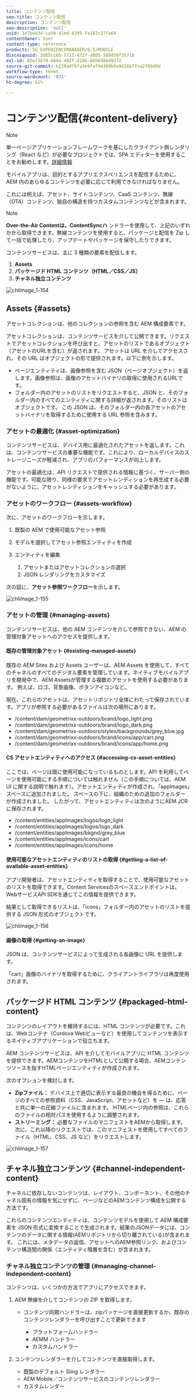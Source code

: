 ```yaml
---
title: コンテンツ配信
seo-title: コンテンツ配信
description: コンテンツ配信
seo-description: 'null'
uuid: 1e7bea34-ca50-41ed-8295-fa182c27fa69
contentOwner: User
content-type: reference
products: SG_EXPERIENCEMANAGER/6.5/MOBILE
discoiquuid: 3d65cc6b-5721-472f-a805-588d50f3571b
exl-id: 85e73679-684e-402f-8186-8b56d8bd9372
source-git-commit: b220adf6fa3e9faf94389b9a9416b7fca2f89d9d
workflow-type: tm+mt
source-wordcount: '971'
ht-degree: 61%

---
```


# コンテンツ配信{#content-delivery}

>[!NOTE]
>
>単一ページアプリケーションフレームワークを基にしたクライアント側レンダリング（React など）が必要なプロジェクトでは、SPA エディターを使用することをお勧めします。[詳細情報](/help/sites-developing/spa-overview.md)

モバイルアプリは、目的とするアプリエクスペリエンスを配信するために、AEM 内のあらゆるコンテンツを必要に応じて利用できなければなりません。

これには例えば、アセット、サイトコンテンツ、CaaS コンテンツ、無線（OTA）コンテンツ、独自の構造を持つカスタムコンテンツなどが含まれます。

>[!NOTE]
>
>**Over-the-Air Contentは、ContentSyncハ** ンドラーを使用して、上記のいずれかから取得できます。無線コンテンツを使用すると、パッケージと配信を Zip して一括で処理したり、アップデートやパッケージを保守したりできます。

コンテンツサービスは、主に 3 種類の要素を配信します。

1. **Assets**
1. **パッケージド HTML コンテンツ（HTML／CSS／JS）**
1. **チャネル独立コンテンツ**

![chlimage_1-154](assets/chlimage_1-154.png)

## Assets {#assets}

アセットコレクションは、他のコレクションの参照を含む AEM 構成要素です。

アセットコレクションは、コンテンツサービスを介して公開できます。リクエストでアセットコレクションを呼び出すと、アセットのリストであるオブジェクト（アセットのURLを含む）が返されます。 アセットは URL を介してアクセスされ、その URL はオブジェクトの形で提供されます。以下に例を示します。

* ページエンティティは、画像参照を含む JSON（ページオブジェクト）を返します。画像参照は、画像のアセットバイナリの取得に使用されるURLです。
* フォルダー内のアセットのリストをリクエストすると、JSON と、そのフォルダー内のすべてのエンティティに関する詳細が返されます。そのリストはオブジェクトです。 この JSON は、そのフォルダー内の各アセットのアセットバイナリを取得するために使用する URL 参照を含みます。

### アセットの最適化 {#asset-optimization}

コンテンツサービスは、デバイス用に最適化されたアセットを返します。これは、コンテンツサービスの重要な機能です。これにより、ローカルデバイスのストレージニーズが軽減され、アプリのパフォーマンスが向上します。

アセットの最適化は、API リクエストで提供される情報に基づく、サーバー側の機能です。可能な限り、同様の要求でアセットレンディションを再生成する必要がないように、アセットレンディションをキャッシュする必要があります。

### アセットのワークフロー {#assets-workflow}

次に、アセットのワークフローを示します。

1. 既製の AEM で使用可能なアセット参照
1. モデルを選択してアセット参照エンティティを作成
1. エンティティを編集

   1. アセットまたはアセットコレクションの選択
   1. JSON レンダリングをカスタマイズ

次の図に、**アセット参照ワークフロー**&#x200B;を示します。

![chlimage_1-155](assets/chlimage_1-155.png)

### アセットの管理 {#managing-assets}

コンテンツサービスは、他の AEM コンテンツを介して参照できない、AEM の管理対象アセットへのアクセスを提供します。

#### 既存の管理対象アセット  {#existing-managed-assets}

既存の AEM Sites および Assets ユーザーは、AEM Assets を使用して、すべてのチャネルのすべてのデジタル要素を管理しています。ネイティブモバイルアプリを開発中で、AEM Assetsが管理する複数のアセットを使用する必要があります。 例えば、ロゴ、背景画像、ボタンアイコンなど。

現在、これらのアセットは、アセットリポジトリ全体にわたって保存されています。アプリが参照する必要があるファイルは次の場所にあります。

* /content/dam/geometrixx-outdoors/brand/logo_light.png
* /content/dam/geometrixx-outdoors/brand/logo_dark.png
* /content/dam/geometrixx-outdoors/styles/backgrounds/grey_blue.jpg
* /content/dam/geometrixx-outdoors/brand/icons/app/cart.png
* /content/dam/geometrixx-outdoors/brand/icons/app/home.png

#### CS アセットエンティティへのアクセス  {#accessing-cs-asset-entities}

ここでは、ページは既に使用可能になっているものとします。API を利用してページを使用可能にする手順については触れません（この手順については、AEM UI に関する説明で触れます）。アセットエンティティが作成され、「appImages」スペースに追加されました。 スペースの下に、組織のための追加のフォルダーが作成されました。 したがって、アセットエンティティは次のようにAEM JCRに保存されます。

* /content/entities/appImages/logos/logo_light
* /content/entities/appImages/logos/logo_dark
* /content/entities/appImages/bkgnd/grey_blue
* /content/entities/appImages/icons/cart
* /content/entities/appImages/icons/home

#### 使用可能なアセットエンティティのリストの取得  {#getting-a-list-of-available-asset-entities}

アプリ開発者は、アセットエンティティを取得することで、使用可能なアセットのリストを取得できます。Content Servicesのスペースエンドポイントは、WebサービスAPI SDKを通じてこの情報を提供できます。

結果として取得できるリストは、「icons」フォルダー内のアセットのリストを提供する JSON 形式のオブジェクトです。

![chlimage_1-156](assets/chlimage_1-156.png)

#### 画像の取得 {#getting-an-image}

JSON は、コンテンツサービスによって生成される各画像に URL を提供します。

「cart」画像のバイナリを取得するために、クライアントライブラリは再度使用されます。

## パッケージド HTML コンテンツ {#packaged-html-content}

コンテンツのレイアウトを維持するには、HTML コンテンツが必要です。これは、Webコンテナ（Cordova Webビューなど）を使用してコンテンツを表示するネイティブアプリケーションで役立ちます。

AEM コンテンツサービスは、API を介してモバイルアプリに HTML コンテンツを提供できます。AEMコンテンツをHTMLとして公開する場合、AEMコンテンツソースを指すHTMLページエンティティが作成されます。

次のオプションを検討します。

* **Zipファイル：** デバイス上で適切に表示する最良の機会を得るために、ページのすべての参照資料（CSS、JavaScript、アセットなど）を — は、応答と共に単一の圧縮ファイルに含まれます。 HTMLページ内の参照は、これらのファイルの相対パスを使用するように調整されます。
* **ストリーミング：** 必要なファイルのマニフェストをAEMから取得します。次に、これ以降のリクエストでは、このマニフェストを使用してすべてのファイル（HTML、CSS、JS など）をリクエストします。

![chlimage_1-157](assets/chlimage_1-157.png)

## チャネル独立コンテンツ {#channel-independent-content}

チャネルに依存しないコンテンツは、レイアウト、コンポーネント、その他のチャネル固有の情報を気にせずに、ページなどのAEMコンテンツ構成を公開する方法です。

これらのコンテンツエンティティは、コンテンツモデルを使用して AEM 構成要素を JSON 形式に変換することで生成されます。結果のJSONデータには、コンテンツのデータに関する情報(AEMリポジトリから切り離されている)が含まれます。 これには、メタデータの返信、アセットへのAEM参照リンク、およびコンテンツ構造間の関係（エンティティ階層を含む）が含まれます。

### チャネル独立コンテンツの管理 {#managing-channel-independent-content}

コンテンツは、いくつかの方法でアプリにアクセスできます。

1. AEM 無線を介してコンテンツの ZIP を取得します。

   * コンテンツ同期ハンドラーは、zipパッケージを直接更新するか、既存のコンテンツレンダラーを呼び出すことで更新できます

      * プラットフォームハンドラー
      * AEMM ハンドラー
      * カスタムハンドラー

1. コンテンツレンダラーを介してコンテンツを直接取得します。

   * 既製のデフォルト Sling レンダラー
   * AEM Mobile／コンテンツサービスのコンテンツレンダラー
   * カスタムレンダー
